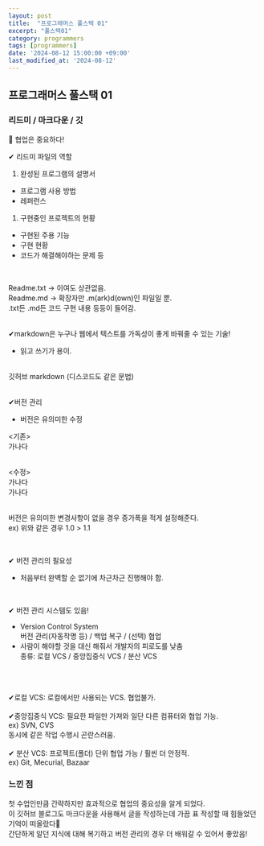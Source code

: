 ```yaml
---
layout: post
title:  "프로그래머스 풀스택 01"
excerpt: "풀스택01"
category: programmers
tags: [programmers]
date: '2024-08-12 15:00:00 +09:00'
last_modified_at: '2024-08-12'
---
```


## 프로그래머스 풀스택 01

### 리드미 / 마크다운 / 깃

💫 협업은 중요하다!<br>

✔ 리드미 파일의 역할<br>
1. 완성된 프로그램의 설명서<br>
- 프로그램 사용 방법<br>
- 레퍼런스<br>
1. 구현중인 프로젝트의 현황<br>
- 구현된 주용 기능<br>
- 구현 현황
- 코드가 해결해야하는 문제 등<br>
<br>

Readme.txt -> 이여도 상관없음.<br>
Readme.md -> 확장자만 .m(ark)d(own)인 파일일 뿐.<br>
.txt든 .md든 코드 구현 내용 등등이 들어감.<br><br>

✔markdown은 누구나 웹에서 텍스트를 가독성이 좋게 바꿔줄 수 있는 기술!<br>
- 읽고 쓰기가 용이.<br>

<br>
깃허브 markdown (디스코드도 같은 문법)<br><br>

✔버전 관리<br>
- 버전은 유의미한 수정 <br>

<기존><br> 
가나다<br>
<br>

<수정> <br>
가나다<br>
가나다
<br>
<br>

버전은 유의미한 변경사항이 없을 경우 증가폭을 적게 설정해준다.<br>
ex) 위와 같은 경우 1.0 > 1.1 <br>

<br>

✔ 버전 관리의 필요성<br/>
- 처음부터 완벽할 순 없기에 차근차근 진행해야 함.<br>
<br>

✔ 버전 관리 시스템도 있음!<br>
- Version Control System<br>
버전 관리(자동작명 등) / 백업 복구 / (선택) 협업 <br>
- 사람이 해야할 것을 대신 해줘서 개발자의 피로도를 낮춤 <br>
종류: 로컬 VCS / 중앙집중식 VCS / 분산 VCS <br><br>
<br>

✔로컬 VCS: 로컬에서만 사용되는 VCS. 협업불가.<br><br>
✔중앙집중식 VCS: 필요한 파일만 가져와 일단 다른 컴퓨터와 협업 가능.<br>
ex) SVN, CVS<br>
동시에 같은 작업 수행시 곤란스러움.<br><br>
✔ 분산 VCS: 프로젝트(폴더) 단위 협업 가능 / 훨씬 더 안정적.<br>
ex) Git, Mecurial, Bazaar 


### 느낀 점

첫 수업인만큼 간략하지만 효과적으로 협업의 중요성을 알게 되었다.<br>
이 깃허브 블로그도 마크다운을 사용해서 글을 작성하는데 가끔 표 작성할 때 힘들었던 기억이 떠올랐다🤣 <br>
간단하게 알던 지식에 대해 복기하고 버전 관리의 경우 더 배워갈 수 있어서 좋았음!


